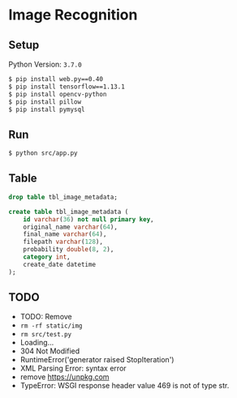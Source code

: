 # Image Recognition

## Setup

Python Version: `3.7.0`

``` sh
$ pip install web.py==0.40
$ pip install tensorflow==1.13.1
$ pip install opencv-python
$ pip install pillow
$ pip install pymysql
```

## Run

``` sh
$ python src/app.py
```

## Table

``` sql
drop table tbl_image_metadata;

create table tbl_image_metadata (
    id varchar(36) not null primary key,
    original_name varchar(64),
    final_name varchar(64),
    filepath varchar(128),
    probability double(8, 2),
    category int,
    create_date datetime
);
```

## TODO

- TODO: Remove
- `rm -rf static/img`
- `rm src/test.py`
- Loading...
- 304 Not Modified
- RuntimeError('generator raised StopIteration') 
- XML Parsing Error: syntax error
- remove https://unpkg.com
- TypeError: WSGI response header value 469 is not of type str.

